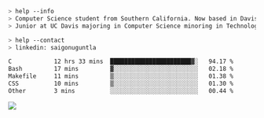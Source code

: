 ````bash
> help --info
> Computer Science student from Southern California. Now based in Davis, CA.
> Junior at UC Davis majoring in Computer Science minoring in Technology Management.
````

````bash
> help --contact
> linkedin: saigonuguntla
````

<!--START_SECTION:waka-->

```txt
C            12 hrs 33 mins  ███████████████████████▓░   94.17 %
Bash         17 mins         ▓░░░░░░░░░░░░░░░░░░░░░░░░   02.18 %
Makefile     11 mins         ▒░░░░░░░░░░░░░░░░░░░░░░░░   01.38 %
CSS          10 mins         ▒░░░░░░░░░░░░░░░░░░░░░░░░   01.30 %
Other        3 mins          ░░░░░░░░░░░░░░░░░░░░░░░░░   00.44 %
```

<!--END_SECTION:waka-->

![](https://komarev.com/ghpvc/?username=saigonu&color=6A8AFF)